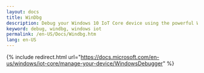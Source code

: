 ```yaml
---
layout: docs
title: WinDbg
description: Debug your Windows 10 IoT Core device using the powerful Windows debugger, WinDbg.
keyword: debug, windbg, windows iot
permalink: /en-US/Docs/Windbg.htm
lang: en-US
---
```

{% include redirect.html url="https://docs.microsoft.com/en-us/windows/iot-core/manage-your-device/WindowsDebugger" %}
